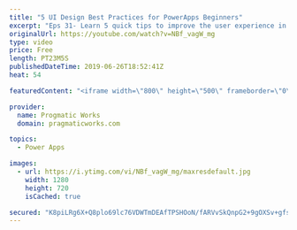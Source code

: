 ```yaml
---
title: "5 UI Design Best Practices for PowerApps Beginners"
excerpt: "Eps 31- Learn 5 quick tips to improve the user experience in PowerApps. In this video, Brian covers making amazing UIs with: Relative Styling, TemplateFill, Notify, DisplayMode and Components.  10 Components to start with: https://powerapps.microsoft.com/en-us/blog/powerapps-ten-reusable-components/"
originalUrl: https://youtube.com/watch?v=NBf_vagW_mg
type: video
price: Free
length: PT23M5S
publishedDateTime: 2019-06-26T18:52:41Z
heat: 54

featuredContent: "<iframe width=\"800\" height=\"500\" frameborder=\"0\" src=\"https://www.youtube.com/embed/NBf_vagW_mg\" allow=\"accelerometer; autoplay; encrypted-media; gyroscope; picture-in-picture\" allowfullscreen></iframe>"

provider:
  name: Progmatic Works
  domain: pragmaticworks.com

topics:
  - Power Apps

images:
  - url: https://i.ytimg.com/vi/NBf_vagW_mg/maxresdefault.jpg
    width: 1280
    height: 720
    isCached: true

secured: "K8piLRg6X+Q8plo69lc76VDWTmDEAfTPSHOoN/fARVvSkQnpG2+9gOXSv+gfsR2+96x0wiNL+LvdqwgRIZm4TxM97D3PFh3PXXNKj4PmYJu+I/eSPLdlaMKfIGvuJzGedoSxtl7pcT6mfRv1BYhjPEZjTrvNpsUFlPA8L1yAQDH3GOqplZU2GyXYe3eN9MaCgICquo8Ix2IJ30lwYV6MQYGpAtqhlg8BBjp12hHY9F0/Tu6gG0e9cRc+DMiA+EBYZjj+RQV8GRHa0zp7rlwBJxe1oKJKXJoxJtBxC+lYVlKZ6Chs4YUrSO9esRYEaaVNNR0lPfhkAnIVi4PLzPyAs362uAvGoArYA/tTHP1S8L/0r9szlxBxGj2rF3J85Rda7hqpUwudhgLMDNxPNHmA1tos5+8wGTDO2XwpFYZ3E1E=;yS8DwBp8s4BinGea9A7/rw=="
---
```


